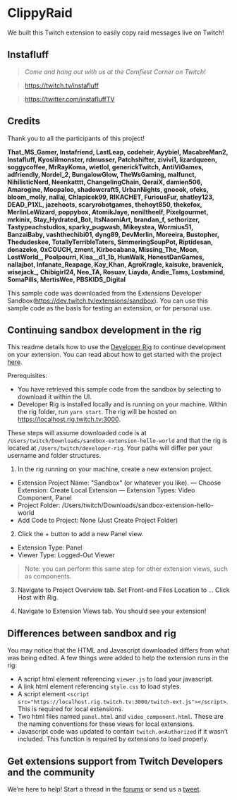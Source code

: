 # ClippyRaid
We built this Twitch extension to easily copy raid messages live on Twitch!

## Instafluff ##
> *Come and hang out with us at the Comfiest Corner on Twitch!*

> https://twitch.tv/instafluff

> https://twitter.com/instafluffTV

## Credits ##
Thank you to all the participants of this project!

**That_MS_Gamer, Instafriend, LastLeap, codeheir, Ayybiel, MacabreMan2, Instafluff, Kyoslilmonster, rdmusser, Patchshifter, zivivi1, lizardqueen, soggycoffee, MrRayKoma, wietlol, generickTwitch, AntiViGames, adfriendly, Nordel_2, BungalowGlow, TheWsGaming, malfunct, NihilisticNerd, Neenkatttt, ChangelingChain, QeraiX, damien506, Amarogine, Moopaloo, shadowcraft5, UrbanNights, gnoook, ofeks, bloom_molly, nallaj, Chlapicek99, RIKACHET, FuriousFur, shatley123, DEAD_P1XL, jazehoots, scaryrobotgames, thehoyt850, thekefox, MerlinLeWizard, poppybox, AtomikJaye, neniltheelf, Pixelgourmet, mrkinix, Stay_Hydrated_Bot, ItsNaomiArt, brandan_f, sethorizer, Tastypeachstudios, sparky_pugwash, Mikeystea, Wormius51, BanzaiBaby, vashthechibi01, dyng89, DevMerlin, Moreeira, Bustopher, Thedudeskee, TotallyTerribleTaters, SimmeringSoupPot, Riptidesan, donazeko, 0xCOUCH, zment, Kirbocabana, Missing_The_Moon, LostWorld_, Poolpourri, Kisa__d1_1b, HunWalk, HonestDanGames, nallajbot, Infanate_Reapage, Kay_Khan, AgroKragle, kaisuke, bravenick, wisejack_, Chibigirl24, Neo_TA, Rosuav, Liayda, Andie_Tams, Lostxmind, SomaPills, MertisWee, PBSKIDS_Digital**

This sample code was downloaded from the Extensions Developer Sandbox(https://dev.twitch.tv/extensions/sandbox). You can use this sample code as the basis for testing an extension, or for personal use.

## Continuing sandbox development in the rig

This readme details how to use the [Developer Rig](https://github.com/twitchdev/developer-rig) to continue development on your extension. You can read about how to get started with the project [here](https://github.com/twitchdev/developer-rig#twitch-extensions-developer-rig).

Prerequisites:
- You have retrieved this sample code from the sandbox by selecting to download it within the UI.
- Developer Rig is installed locally and is running on your machine. Within the rig folder, run `yarn start`. The rig will be hosted on https://localhost.rig.twitch.tv:3000.

These steps will assume downloaded code is at `/Users/twitch/Downloads/sandbox-extension-hello-world` and that the rig is located at `/Users/twitch/developer-rig`. Your paths will differ per your username and folder structures.

1. In the rig running on your machine, create a new extension project.

- Extension Project Name: "Sandbox" (or whatever you like).
— Choose Extension: Create Local Extension
— Extension Types: Video Component, Panel
- Project Folder: /Users/twitch/Downloads/sandbox-extension-hello-world
- Add Code to Project: None (Just Create Project Folder)

2. Click the + button to add a new Panel view.

- Extension Type: Panel
- Viewer Type: Logged-Out Viewer

> Note: you can perform this same step for other extension views, such as components.

3. Navigate to Project Overview tab. Set Front-end Files Location to `.`. Click Host with Rig.

4. Navigate to Extension Views tab. You should see your extension!

## Differences between sandbox and rig

You may notice that the HTML and Javascript downloaded differs from what was being edited. A few things were added to help the extension runs in the rig:

- A script html element referencing `viewer.js` to load your javascript.
- A link html element referencing `style.css` to load styles.
- A script element `<script src="https://localhost.rig.twitch.tv:3000/twitch-ext.js"></script>`. This is required for local extensions.
- Two html files named `panel.html` and `video_component.html`. These are the naming conventions for these views for local extensions.
- Javascript code was updated to contain `twitch.onAuthorized` if it wasn't included. This function is required by extensions to load properly.

## Get extensions support from Twitch Developers and the community

We’re here to help! Start a thread in the [forums](https://discuss.dev.twitch.tv) or send us a [tweet](https://twitter.com/twitchdev).
